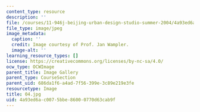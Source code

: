 ```yaml
---
content_type: resource
description: ''
file: /courses/11-946j-beijing-urban-design-studio-summer-2004/4a93ed6ac0075bbe86000770d63cab9f_04.jpg
file_type: image/jpeg
image_metadata:
  caption: ''
  credit: Image courtesy of Prof. Jan Wampler.
  image-alt: ''
learning_resource_types: []
license: https://creativecommons.org/licenses/by-nc-sa/4.0/
ocw_type: OCWImage
parent_title: Image Gallery
parent_type: CourseSection
parent_uid: 686da1f6-a4ad-7f56-399e-3c89e219e3fe
resourcetype: Image
title: 04.jpg
uid: 4a93ed6a-c007-5bbe-8600-0770d63cab9f
---
```

